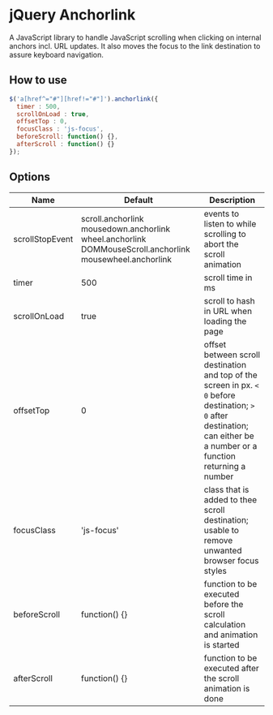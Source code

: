 # jQuery Anchorlink

A JavaScript library to handle JavaScript scrolling when clicking on internal anchors incl. URL updates. It also moves the focus to the link destination to assure keyboard navigation.

## How to use
```javascript
$('a[href^="#"][href!="#"]').anchorlink({
  timer : 500,
  scrollOnLoad : true,
  offsetTop : 0,
  focusClass : 'js-focus',
  beforeScroll: function() {},
  afterScroll : function() {}
});
```

## Options
| Name                | Default        | Description                       |
|---------------------|----------------|-------------------------------------------------------------------------------------------------|
| scrollStopEvent     | scroll.anchorlink mousedown.anchorlink wheel.anchorlink DOMMouseScroll.anchorlink mousewheel.anchorlink            | events to listen to while scrolling to abort the scroll animation               |
| timer               | 500            | scroll time in ms               |
| scrollOnLoad        | true           | scroll to hash in URL when loading the page |
| offsetTop           | 0              | offset between scroll destination and top of the screen in px. `< 0` before destination; `> 0` after destination; can either be a number or a function returning a number |
| focusClass          | 'js-focus'     | class that is added to thee scroll destination; usable to remove unwanted browser focus styles   |
| beforeScroll        | function() {}  | function to be executed before the scroll calculation and animation is started   |
| afterScroll         | function() {}  | function to be executed after the scroll animation is done   |
